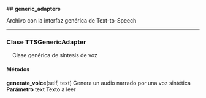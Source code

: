 ## **generic\_adapters** 

Archivo con la interfaz genérica de Text-to-Speech  

 --- 
 
### Clase **TTSGenericAdapter**
      Clase genérica de síntesis de voz  

#### Métodos
**generate\_voice**(self, text)
Genera un audio narrado por una voz sintética
**Parámetro** text Texto a leer
